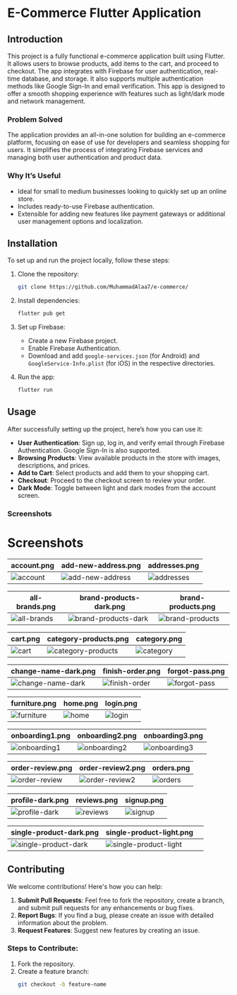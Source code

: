 # E-Commerce Flutter Application

## Introduction
This project is a fully functional e-commerce application built using Flutter. It allows users to browse products, add items to the cart, and proceed to checkout. The app integrates with Firebase for user authentication, real-time database, and storage. It also supports multiple authentication methods like Google Sign-In and email verification. This app is designed to offer a smooth shopping experience with features such as light/dark mode and network management.

### Problem Solved
The application provides an all-in-one solution for building an e-commerce platform, focusing on ease of use for developers and seamless shopping for users. It simplifies the process of integrating Firebase services and managing both user authentication and product data.

### Why It’s Useful
- Ideal for small to medium businesses looking to quickly set up an online store.
- Includes ready-to-use Firebase authentication.
- Extensible for adding new features like payment gateways or additional user management options and localization.

## Installation

To set up and run the project locally, follow these steps:

1. Clone the repository:
    ```bash
    git clone https://github.com/MuhammadAlaa7/e-commerce/
    ```

2. Install dependencies:
    ```bash
    flutter pub get
    ```

3. Set up Firebase:
   - Create a new Firebase project.
   - Enable Firebase Authentication.
   - Download and add `google-services.json` (for Android) and `GoogleService-Info.plist` (for iOS) in the respective directories.

4. Run the app:
    ```bash
    flutter run
    ```

## Usage

After successfully setting up the project, here’s how you can use it:

- **User Authentication**: Sign up, log in, and verify email through Firebase Authentication. Google Sign-In is also supported.
- **Browsing Products**: View available products in the store with images, descriptions, and prices.
- **Add to Cart**: Select products and add them to your shopping cart.
- **Checkout**: Proceed to the checkout screen to review your order.
- **Dark Mode**: Toggle between light and dark modes from the account screen.

### Screenshots

# Screenshots

| account.png  | add-new-address.png | addresses.png |
|--------------|---------------------|---------------|
| ![account](assets/images/screenshots/account.png) | ![add-new-address](assets/images/screenshots/add-new-address.png) | ![addresses](assets/images/screenshots/addresses.png) |

| all-brands.png  | brand-products-dark.png | brand-products.png |
|----------------|-------------------------|-------------------|
| ![all-brands](assets/images/screenshots/all-brands.png) | ![brand-products-dark](assets/images/screenshots/brand-products-dark.png) | ![brand-products](assets/images/screenshots/brand-products.png) |

| cart.png  | category-products.png | category.png |
|-----------|-----------------------|--------------|
| ![cart](assets/images/screenshots/cart.png) | ![category-products](assets/images/screenshots/category-products.png) | ![category](assets/images/screenshots/category.png) |

| change-name-dark.png  | finish-order.png | forgot-pass.png |
|----------------------|------------------|-----------------|
| ![change-name-dark](assets/images/screenshots/change-name-dark.png) | ![finish-order](assets/images/screenshots/finish-order.png) | ![forgot-pass](assets/images/screenshots/forgot-pass.png) |

| furniture.png  | home.png | login.png |
|----------------|----------|-----------|
| ![furniture](assets/images/screenshots/furniture.png) | ![home](assets/images/screenshots/home.png) | ![login](assets/images/screenshots/login.png) |

| onboarding1.png  | onboarding2.png | onboarding3.png |
|-----------------|-----------------|----------------|
| ![onboarding1](assets/images/screenshots/onboarding1.png) | ![onboarding2](assets/images/screenshots/onboarding2.png) | ![onboarding3](assets/images/screenshots/onboarding3.png) |

| order-review.png  | order-review2.png | orders.png |
|------------------|-------------------|------------|
| ![order-review](assets/images/screenshots/order-review.png) | ![order-review2](assets/images/screenshots/order-review2.png) | ![orders](assets/images/screenshots/orders.png) |

| profile-dark.png  | reviews.png | signup.png |
|------------------|-------------|------------|
| ![profile-dark](assets/images/screenshots/profile-dark.png) | ![reviews](assets/images/screenshots/reviews.png) | ![signup](assets/images/screenshots/signup.png) |

| single-product-dark.png  | single-product-light.png |  |
|-------------------------|-------------------------|--|
| ![single-product-dark](assets/images/screenshots/single-product-dark.png) | ![single-product-light](assets/images/screenshots/single-product-light.png) |  |


## Contributing

We welcome contributions! Here's how you can help:

1. **Submit Pull Requests**: Feel free to fork the repository, create a branch, and submit pull requests for any enhancements or bug fixes.
2. **Report Bugs**: If you find a bug, please create an issue with detailed information about the problem.
3. **Request Features**: Suggest new features by creating an issue.

### Steps to Contribute:
1. Fork the repository.
2. Create a feature branch:
   ```bash
   git checkout -b feature-name

